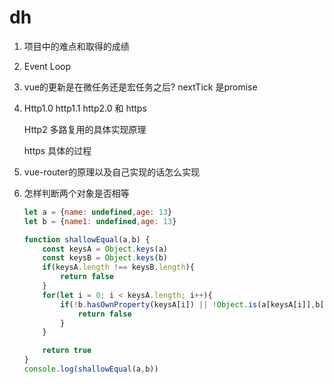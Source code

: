# dh

1. 项目中的难点和取得的成绩

2. Event Loop

3. vue的更新是在微任务还是宏任务之后?  nextTick 是promise

4. Http1.0 http1.1 http2.0 和 https

   Http2 多路复用的具体实现原理

   https 具体的过程

5. vue-router的原理以及自己实现的话怎么实现

6. 怎样判断两个对象是否相等

   ```javascript
   let a = {name: undefined,age: 13}
   let b = {name1: undefined,age: 13}
   
   function shallowEqual(a,b) {
       const keysA = Object.keys(a)
       const keysB = Object.keys(b)
       if(keysA.length !== keysB.length){
           return false
       }
       for(let i = 0; i < keysA.length; i++){
           if(!b.hasOwnProperty(keysA[i]) || !Object.is(a[keysA[i]],b[keysA[i]])){
               return false
           }
       }
   
       return true
   }
   console.log(shallowEqual(a,b))
   ```